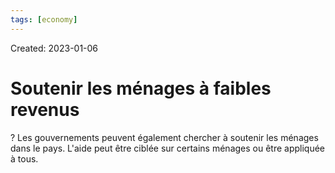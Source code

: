 ```yaml
---
tags: [economy]
---
```

Created: 2023-01-06

# Soutenir les ménages à faibles revenus
?
Les gouvernements peuvent également chercher à soutenir les ménages dans le pays. L'aide peut être ciblée sur certains ménages ou être appliquée à tous.
<!--SR:!2023-10-19,175,250-->